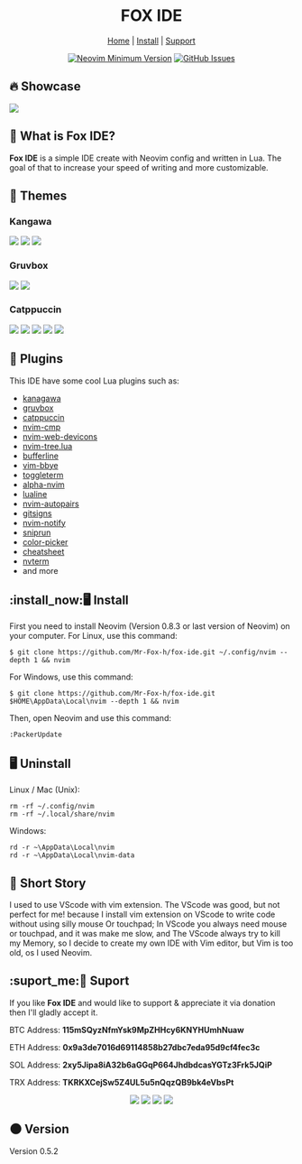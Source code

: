 <h1 align="center">FOX IDE</h1>
<div align="center">
	<a href="https://mr-fox-h.github.io">Home</a>
  <span> | </span>
  <a href="https://github.com/Mr-Fox-h/fox-ide#install_now-install">Install</a>
  <span> | </span>
	<a href="href="https://github.com/Mr-Fox-h/fox-ide#support_me-support">Support</a>
  <p></p>
</div> 

<div align="center">

 
[![Neovim Minimum Version](https://img.shields.io/badge/Neovim-0.8.3-blueviolet.svg?style=flat-square&logo=Neovim&color=90E59A&logoColor=white)](https://github.com/neovim/neovim)
[![GitHub Issues](https://img.shields.io/github/issues/FOX-IDE/Foxide.svg?style=flat-square)](https://github.com/Mr-Fox-h/fox-ide/issues)

</div>

## 🔥 Showcase

<img src="IMG/Screenshot%20from%202023-06-12%2019-43-17.png">

## 🤔 What is Fox IDE?

__Fox IDE__ is a simple IDE create with Neovim config and written in Lua. The goal of that to increase your speed of writing and more customizable.

## 🍭 Themes

### Kangawa

<img src="IMG/K_1.png">
<img src="IMG/K_2.png">
<img src="IMG/K_3.png">

### Gruvbox

<img src="IMG/G_1.png">
<img src="IMG/G_2.png">

### Catppuccin

<img src="IMG/C_1.png">
<img src="IMG/C_2.png">
<img src="IMG/C_3.png">
<img src="IMG/C_4.png">
<img src="IMG/C_5.png">

## 🧰 Plugins

This IDE have some cool Lua plugins such as:
- [kanagawa](https://github.com/rebelot/kanagawa.nvim)
- [gruvbox](https://github.com/ellisonleao/gruvbox.nvim)
- [catppuccin](https://github.com/catppuccin/nvim)
- [nvim-cmp](https://github.com/hrsh7th/nvim-cmp)
- [nvim-web-devicons](https://github.com/nvim-tree/nvim-web-devicons)
- [nvim-tree.lua](https://github.com/nvim-tree/nvim-tree.lua)
- [bufferline](https://github.com/akinsho/bufferline.nvim)
- [vim-bbye](https://github.com/moll/vim-bbye)
- [toggleterm](https://github.com/akinsho/toggleterm.nvim)
- [alpha-nvim](https://github.com/goolord/alpha-nvim)
- [lualine](https://github.com/nvim-lualine/lualine.nvim)
- [nvim-autopairs](https://github.com/windwp/nvim-autopairs)
- [gitsigns](https://github.com/lewis6991/gitsigns.nvim)
- [nvim-notify](https://github.com/rcarriga/nvim-notify)
- [sniprun](https://github.com/michaelb/sniprun)
- [color-picker](https://github.com/ziontee113/color-picker.nvim)
- [cheatsheet](https://github.com/sudormrfbin/cheatsheet.nvim)
- [nvterm](https://github.com/NvChad/nvterm)
- and more

## :install_now:🖥️ Install

First you need to install Neovim (Version 0.8.3 or last version of Neovim) on your computer. For Linux, use this command:

```
$ git clone https://github.com/Mr-Fox-h/fox-ide.git ~/.config/nvim --depth 1 && nvim
```

For Windows, use this command:

```
$ git clone https://github.com/Mr-Fox-h/fox-ide.git $HOME\AppData\Local\nvim --depth 1 && nvim
```

Then, open Neovim and use this command:

```
:PackerUpdate
```

## 🖥️ Uninstall

Linux / Mac (Unix):
``` 
rm -rf ~/.config/nvim
rm -rf ~/.local/share/nvim
```

Windows:

```
rd -r ~\AppData\Local\nvim
rd -r ~\AppData\Local\nvim-data
```

## 📕 Short Story

I used to use VScode with vim extension. The VScode was good, but not perfect for me! because I install vim extension on VScode to write code without using silly mouse Or touchpad; In VScode you always need mouse or touchpad, and it was make me slow, and The VScode always try to kill my Memory, so I decide to create my own IDE with Vim editor, but Vim is too old, os I used Neovim.

## :suport_me:💝 Suport

If you like __Fox IDE__ and would like to support & appreciate it via donation then I'll gladly accept it.

BTC Address: __115mSQyzNfmYsk9MpZHHcy6KNYHUmhNuaw__

ETH Address: __0x9a3de7016d69114858b27dbc7eda95d9cf4fec3c__

SOL Address: __2xy5Jipa8iA32b6aGGqP664JhdbdcasYGTz3Frk5JQiP__

TRX Address: __TKRKXCejSw5Z4UL5u5nQqzQB9bk4eVbsPt__

<div align="center">

  <img src="IMG/B.png">
  <img src="IMG/E.png">
  <img src="IMG/S.png">
  <img src="IMG/T.png">

</div>

## 🌑 Version

Version 0.5.2
